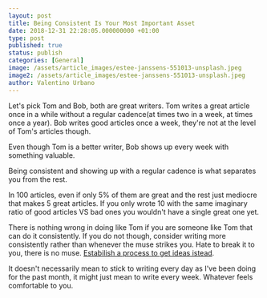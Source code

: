 ```yaml
---
layout: post
title: Being Consistent Is Your Most Important Asset
date: 2018-12-31 22:28:05.000000000 +01:00
type: post
published: true
status: publish
categories: [General]
image: /assets/article_images/estee-janssens-551013-unsplash.jpeg
image2: /assets/article_images/estee-janssens-551013-unsplash.jpeg
author: Valentino Urbano
---
```


Let's pick Tom and Bob, both are great writers. Tom writes a great article once in a while without a regular cadence(at times two in a week, at times once a year). Bob writes good articles once a week, they're not at the level of Tom's articles though.

Even though Tom is a better writer, Bob shows up every week with something valuable.

Being consistent and showing up with a regular cadence is what separates you from the rest.

In 100 articles, even if only 5% of them are great and the rest just mediocre that makes 5 great articles. If you only wrote 10 with the same imaginary ratio of good articles VS bad ones you wouldn't have a single great one yet.

There is nothing wrong in doing like Tom if you are someone like Tom that can do it consistently. If you do not though, consider writing more consistently rather than whenever the muse strikes you. Hate to break it to you, there is no muse. [Estabilish a process to get ideas istead](https://200wordsaday.com/words/ideas-1075c01298fe1ea8).

It doesn't necessarily mean to stick to writing every day as I've been doing for the past month, it might just mean to write every week. Whatever feels comfortable to you.
